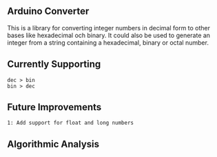 
Arduino Converter
-----------------

This is a library for converting integer numbers in decimal form to other bases like hexadecimal och binary.
It could also be used to generate an integer from a string containing a hexadecimal, binary or octal number.


Currently Supporting
--------------------
	dec > bin
	bin > dec
	


Future Improvements
-------------------
	1: Add support for float and long numbers


Algorithmic Analysis
--------------------
